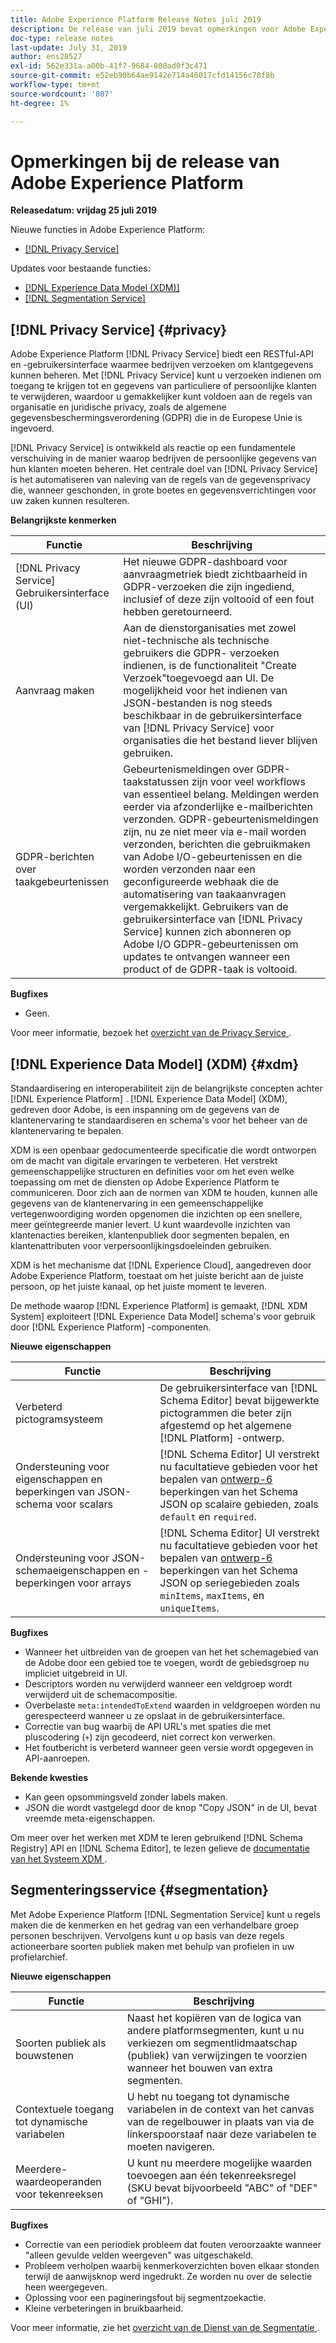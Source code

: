 ```yaml
---
title: Adobe Experience Platform Release Notes juli 2019
description: De release van juli 2019 bevat opmerkingen voor Adobe Experience Platform.
doc-type: release notes
last-update: July 31, 2019
author: ens28527
exl-id: 562e331a-a00b-41f7-9684-800ad0f3c471
source-git-commit: e52eb90b64ae9142e714a46017cfd14156c78f8b
workflow-type: tm+mt
source-wordcount: '807'
ht-degree: 1%

---
```


# Opmerkingen bij de release van Adobe Experience Platform

**Releasedatum: vrijdag 25 juli 2019**

Nieuwe functies in Adobe Experience Platform:

* [[!DNL Privacy Service]](#privacy)

Updates voor bestaande functies:

* [[!DNL Experience Data Model (XDM)]](#xdm)
* [[!DNL Segmentation Service]](#segmentation)

## [!DNL Privacy Service] {#privacy}

Adobe Experience Platform [!DNL Privacy Service] biedt een RESTful-API en -gebruikersinterface waarmee bedrijven verzoeken om klantgegevens kunnen beheren. Met [!DNL Privacy Service] kunt u verzoeken indienen om toegang te krijgen tot en gegevens van particuliere of persoonlijke klanten te verwijderen, waardoor u gemakkelijker kunt voldoen aan de regels van organisatie en juridische privacy, zoals de algemene gegevensbeschermingsverordening (GDPR) die in de Europese Unie is ingevoerd.

[!DNL Privacy Service] is ontwikkeld als reactie op een fundamentele verschuiving in de manier waarop bedrijven de persoonlijke gegevens van hun klanten moeten beheren. Het centrale doel van [!DNL Privacy Service] is het automatiseren van naleving van de regels van de gegevensprivacy die, wanneer geschonden, in grote boetes en gegevensverrichtingen voor uw zaken kunnen resulteren.

**Belangrijkste kenmerken**

| Functie | Beschrijving |
|---|---|
| [!DNL Privacy Service] Gebruikersinterface (UI) | Het nieuwe GDPR-dashboard voor aanvraagmetriek biedt zichtbaarheid in GDPR-verzoeken die zijn ingediend, inclusief of deze zijn voltooid of een fout hebben geretourneerd. |
| Aanvraag maken | Aan de dienstorganisaties met zowel niet-technische als technische gebruikers die GDPR- verzoeken indienen, is de functionaliteit &quot;Create Verzoek&quot;toegevoegd aan UI. De mogelijkheid voor het indienen van JSON-bestanden is nog steeds beschikbaar in de gebruikersinterface van [!DNL Privacy Service] voor organisaties die het bestand liever blijven gebruiken. |
| GDPR-berichten over taakgebeurtenissen | Gebeurtenismeldingen over GDPR-taakstatussen zijn voor veel workflows van essentieel belang. Meldingen werden eerder via afzonderlijke e-mailberichten verzonden. GDPR-gebeurtenismeldingen zijn, nu ze niet meer via e-mail worden verzonden, berichten die gebruikmaken van Adobe I/O-gebeurtenissen en die worden verzonden naar een geconfigureerde webhaak die de automatisering van taakaanvragen vergemakkelijkt. Gebruikers van de gebruikersinterface van [!DNL Privacy Service] kunnen zich abonneren op Adobe I/O GDPR-gebeurtenissen om updates te ontvangen wanneer een product of de GDPR-taak is voltooid. |

**Bugfixes**

* Geen.

Voor meer informatie, bezoek het [ overzicht van de Privacy Service ](../../privacy-service/home.md).

## [!DNL Experience Data Model] (XDM) {#xdm}

Standaardisering en interoperabiliteit zijn de belangrijkste concepten achter [!DNL Experience Platform] . [!DNL Experience Data Model] (XDM), gedreven door Adobe, is een inspanning om de gegevens van de klantenervaring te standaardiseren en schema&#39;s voor het beheer van de klantenervaring te bepalen.

XDM is een openbaar gedocumenteerde specificatie die wordt ontworpen om de macht van digitale ervaringen te verbeteren. Het verstrekt gemeenschappelijke structuren en definities voor om het even welke toepassing om met de diensten op Adobe Experience Platform te communiceren. Door zich aan de normen van XDM te houden, kunnen alle gegevens van de klantenervaring in een gemeenschappelijke vertegenwoordiging worden opgenomen die inzichten op een snellere, meer geïntegreerde manier levert. U kunt waardevolle inzichten van klantenacties bereiken, klantenpubliek door segmenten bepalen, en klantenattributen voor verpersoonlijkingsdoeleinden gebruiken.

XDM is het mechanisme dat [!DNL Experience Cloud], aangedreven door Adobe Experience Platform, toestaat om het juiste bericht aan de juiste persoon, op het juiste kanaal, op het juiste moment te leveren.

De methode waarop [!DNL Experience Platform] is gemaakt, [!DNL XDM System] exploiteert [!DNL Experience Data Model] schema&#39;s voor gebruik door [!DNL Experience Platform] -componenten.

**Nieuwe eigenschappen**

| Functie | Beschrijving |
|---|---|
| Verbeterd pictogramsysteem | De gebruikersinterface van [!DNL Schema Editor] bevat bijgewerkte pictogrammen die beter zijn afgestemd op het algemene [!DNL Platform] -ontwerp. |
| Ondersteuning voor eigenschappen en beperkingen van JSON-schema voor scalars | [!DNL Schema Editor] UI verstrekt nu facultatieve gebieden voor het bepalen van [ ontwerp-6 ](https://tools.ietf.org/html/draft-wright-json-schema-01) beperkingen van het Schema JSON op scalaire gebieden, zoals `default` en `required`. |
| Ondersteuning voor JSON-schemaeigenschappen en -beperkingen voor arrays | [!DNL Schema Editor] UI verstrekt nu facultatieve gebieden voor het bepalen van [ ontwerp-6 ](https://tools.ietf.org/html/draft-wright-json-schema-01) beperkingen van het Schema JSON op seriegebieden zoals `minItems`, `maxItems`, en `uniqueItems`. |

**Bugfixes**

* Wanneer het uitbreiden van de groepen van het het schemagebied van de Adobe door een gebied toe te voegen, wordt de gebiedsgroep nu impliciet uitgebreid in UI.
* Descriptors worden nu verwijderd wanneer een veldgroep wordt verwijderd uit de schemacompositie.
* Overbelaste `meta:intendedToExtend` waarden in veldgroepen worden nu gerespecteerd wanneer u ze opslaat in de gebruikersinterface.
* Correctie van bug waarbij de API URL&#39;s met spaties die met pluscodering (`+`) zijn gecodeerd, niet correct kon verwerken.
* Het foutbericht is verbeterd wanneer geen versie wordt opgegeven in API-aanroepen.

**Bekende kwesties**

* Kan geen opsommingsveld zonder labels maken.
* JSON die wordt vastgelegd door de knop &quot;Copy JSON&quot; in de UI, bevat vreemde meta-eigenschappen.

Om meer over het werken met XDM te leren gebruikend [!DNL Schema Registry] API en [!DNL Schema Editor], te lezen gelieve de [ documentatie van het Systeem XDM ](../../xdm/home.md).

## Segmenteringsservice {#segmentation}

Met Adobe Experience Platform [!DNL Segmentation Service] kunt u regels maken die de kenmerken en het gedrag van een verhandelbare groep personen beschrijven. Vervolgens kunt u op basis van deze regels actioneerbare soorten publiek maken met behulp van profielen in uw profielarchief.

**Nieuwe eigenschappen**

| Functie | Beschrijving |
| -----------| ---------- |
| Soorten publiek als bouwstenen | Naast het kopiëren van de logica van andere platformsegmenten, kunt u nu verkiezen om segmentlidmaatschap (publiek) van verwijzingen te voorzien wanneer het bouwen van extra segmenten. |
| Contextuele toegang tot dynamische variabelen | U hebt nu toegang tot dynamische variabelen in de context van het canvas van de regelbouwer in plaats van via de linkerspoorstaaf naar deze variabelen te moeten navigeren. |
| Meerdere-waardeoperanden voor tekenreeksen | U kunt nu meerdere mogelijke waarden toevoegen aan één tekenreeksregel (SKU bevat bijvoorbeeld &quot;ABC&quot; of &quot;DEF&quot; of &quot;GHI&quot;). |

**Bugfixes**

* Correctie van een periodiek probleem dat fouten veroorzaakte wanneer &quot;alleen gevulde velden weergeven&quot; was uitgeschakeld.
* Probleem verholpen waarbij kenmerkoverzichten boven elkaar stonden terwijl de aanwijsknop werd ingedrukt. Ze worden nu over de selectie heen weergegeven.
* Oplossing voor een pagineringsfout bij segmentzoekactie.
* Kleine verbeteringen in bruikbaarheid.

Voor meer informatie, zie het [ overzicht van de Dienst van de Segmentatie ](../../segmentation/home.md).
